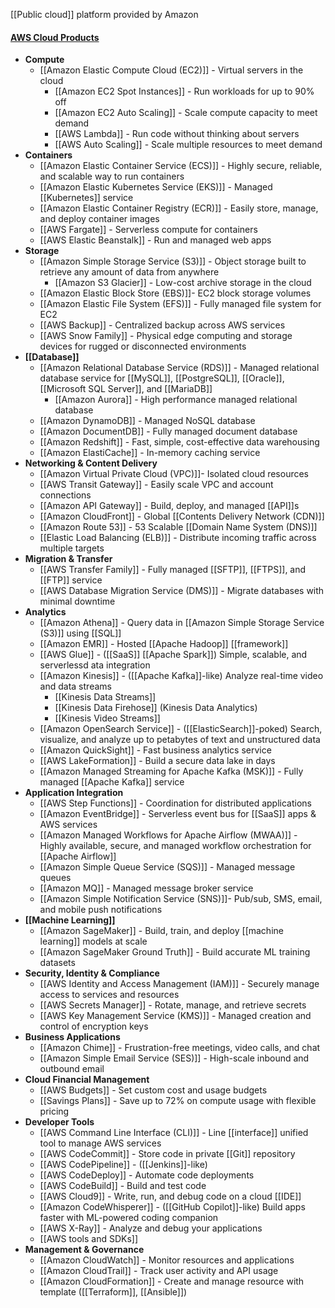 [[Public cloud]] platform provided by Amazon

#### [AWS Cloud Products](https://aws.amazon.com/products/)
- **Compute**
	- [[Amazon Elastic Compute Cloud (EC2)]] - Virtual servers in the cloud
		- [[Amazon EC2 Spot Instances]] - Run workloads for up to 90% off
		- [[Amazon EC2 Auto Scaling]] - Scale compute capacity to meet demand
		- [[AWS Lambda]] - Run code without thinking about servers
		- [[AWS Auto Scaling]] - Scale multiple resources to meet demand
- **Containers**
	- [[Amazon Elastic Container Service (ECS)]] - Highly secure, reliable, and scalable way to run containers
	- [[Amazon Elastic Kubernetes Service (EKS)]] - Managed [[Kubernetes]] service
	- [[Amazon Elastic Container Registry (ECR)]] - Easily store, manage, and deploy container images
	- [[AWS Fargate]] - Serverless compute for containers
	- [[AWS Elastic Beanstalk]] - Run and managed web apps
- **Storage**
	- [[Amazon Simple Storage Service (S3)]] - Object storage built to retrieve any amount of data from anywhere
		- [[Amazon S3 Glacier]] - Low-cost archive storage in the cloud
	- [[Amazon Elastic Block Store (EBS)]]-  EC2 block storage volumes
	- [[Amazon Elastic File System (EFS)]] - Fully managed file system for EC2
	- [[AWS Backup]] - Centralized backup across AWS services
	- [[AWS Snow Family]] - Physical edge computing and storage devices for rugged or disconnected environments
- **[[Database]]**
	- [[Amazon Relational Database Service (RDS)]] - Managed relational database service for [[MySQL]], [[PostgreSQL]], [[Oracle]], [[Microsoft SQL Server]], and [[MariaDB]]
		- [[Amazon Aurora]] - High performance managed relational database
	- [[Amazon DynamoDB]] - Managed NoSQL database
	- [[Amazon DocumentDB]] - Fully managed document database
	- [[Amazon Redshift]] - Fast, simple, cost-effective data warehousing
	- [[Amazon ElastiCache]] - In-memory caching service
- **Networking & Content Delivery**
	- [[Amazon Virtual Private Cloud (VPC)]]- Isolated cloud resources
	- [[AWS Transit Gateway]] - Easily scale VPC and account connections
	- [[Amazon API Gateway]] - Build, deploy, and managed [[API]]s
	- [[Amazon CloudFront]] - Global [[Contents Delivery Network (CDN)]]
	- [[Amazon Route 53]] - 53 Scalable [[Domain Name System (DNS)]]
	- [[Elastic Load Balancing (ELB)]] - Distribute incoming traffic across multiple targets
- **Migration & Transfer**
	- [[AWS Transfer Family]] - Fully managed [[SFTP]], [[FTPS]], and [[FTP]] service
	- [[AWS Database Migration Service (DMS)]] - Migrate databases with minimal downtime
- **Analytics**
	- [[Amazon Athena]] - Query data in [[Amazon Simple Storage Service (S3)]] using [[SQL]]
	- [[Amazon EMR]] - Hosted [[Apache Hadoop]] [[framework]]
	- [[AWS Glue]] - ([[SaaS]] [[Apache Spark]]) Simple, scalable, and serverlessd ata integration
	- [[Amazon Kinesis]] - ([[Apache Kafka]]-like) Analyze real-time video and data streams
		- [[Kinesis Data Streams]]
		- [[Kinesis Data Firehose]] (Kinesis Data Analytics)
		- [[Kinesis Video Streams]]
	- [[Amazon OpenSearch Service]] - ([[ElasticSearch]]-poked) Search, visualize, and analyze up to petabytes of text and unstructured data
	- [[Amazon QuickSight]] - Fast business analytics service
	- [[AWS LakeFormation]] - Build a secure data lake in days
	- [[Amazon Managed Streaming for Apache Kafka (MSK)]] - Fully managed [[Apache Kafka]] service
- **Application Integration**
	- [[AWS Step Functions]] - Coordination for distributed applications
	- [[Amazon EventBridge]] - Serverless event bus for [[SaaS]] apps & AWS services
	- [[Amazon Managed Workflows for Apache Airflow (MWAA)]] - Highly available, secure, and managed workflow orchestration for [[Apache Airflow]]
	- [[Amazon Simple Queue Service (SQS)]] - Managed message queues
	- [[Amazon MQ]] - Managed message broker service
	- [[Amazon Simple Notification Service (SNS)]]- Pub/sub, SMS, email, and mobile push notifications
- **[[Machine Learning]]**
	- [[Amazon SageMaker]] - Build, train, and deploy [[machine learning]] models at scale
	- [[Amazon SageMaker Ground Truth]] - Build accurate ML training datasets
- **Security, Identity & Compliance**
	- [[AWS Identity and Access Management (IAM)]] - Securely manage access to services and resources
	- [[AWS Secrets Manager]] - Rotate, manage, and retrieve secrets
	- [[AWS Key Management Service (KMS)]] - Managed creation and control of encryption keys
- **Business Applications**
	- [[Amazon Chime]] - Frustration-free meetings, video calls, and chat
	- [[Amazon Simple Email Service (SES)]] - High-scale inbound and outbound email
- **Cloud Financial Management**
	- [[AWS Budgets]] -  Set custom cost and usage budgets
	- [[Savings Plans]] - Save up to 72% on compute usage with flexible pricing
- **Developer Tools**
	- [[AWS Command Line Interface (CLI)]] - Line [[interface]] unified tool to manage AWS services
	- [[AWS CodeCommit]] - Store code in private [[Git]] repository
	- [[AWS CodePipeline]] - ([[Jenkins]]-like) 
	- [[AWS CodeDeploy]] - Automate code deployments
	- [[AWS CodeBuild]] - Build and test code
	- [[AWS Cloud9]] - Write, run, and debug code on a cloud [[IDE]]
	- [[Amazon CodeWhisperer]] - ([[GitHub Copilot]]-like) Build apps faster with ML-powered coding companion
	- [[AWS X-Ray]] - Analyze and debug your applications
	- [[AWS tools and SDKs]]
- **Management & Governance**
	- [[Amazon CloudWatch]] - Monitor resources and applications
	- [[Amazon CloudTrail]] - Track user activity and API usage
	- [[Amazon CloudFormation]] - Create and manage resource with template ([[Terraform]], [[Ansible]])